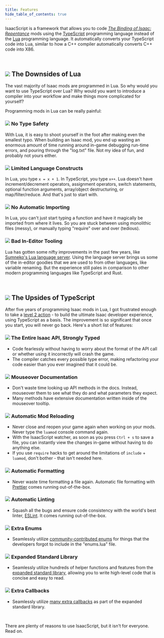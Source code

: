 ```yaml
---
title: Features
hide_table_of_contents: true
---
```


IsaacScript is a framework that allows you to code [_The Binding of Isaac: Repentance_](https://store.steampowered.com/app/1426300/The_Binding_of_Isaac_Repentance/) mods using the [TypeScript](https://www.typescriptlang.org/) programming language instead of the [Lua](https://www.lua.org/) programming language. It automatically converts your TypeScript code into Lua, similar to how a C++ compiler automatically converts C++ code into X86.

<br />

## <img src="/img/lua.png" className="features-language-icon" /> The Downsides of Lua

The vast majority of Isaac mods are programmed in Lua. So why would you want to use TypeScript over Lua? Why would you want to introduce a compiler into your workflow and make things more complicated for yourself?

Programming mods in Lua can be really painful:

### <img src="/img/items/error.png" className="features-icon" /> No Type Safety

With Lua, it is easy to shoot yourself in the foot after making even the smallest typo. When building an Isaac mod, you end up wasting an enormous amount of time running around in-game debugging run-time errors, and pouring through the "log.txt" file. Not my idea of fun, and probably not yours either.

### <img src="/img/items/sad-onion.png" className="features-icon" /> Limited Language Constructs

In Lua, you type `x = x + 1`. In TypeScript, you type `x++`. Lua doesn't have increment/decrement operators, assignment operators, switch statements, optional function arguments, array/object destructuring, or map/filter/reduce. And that's just to start with.

### <img src="/img/items/finger.png" className="features-icon" /> No Automatic Importing

In Lua, you can't just start typing a function and have it magically be imported from where it lives. So you are stuck between using monolithic files (messy), or manually typing "require" over and over (tedious).

### <img src="/img/items/wooden-spoon.png" className="features-icon" /> Bad In-Editor Tooling

Lua has gotten some nifty improvements in the past few years, like [Sumneko's Lua language server](https://github.com/sumneko/lua-language-server). Using the language server brings us some of the in-editor goodies that we are used to from other languages, like variable renaming. But the experience still pales in comparison to other modern programming languages like TypeScript and Rust.

<br />

## <img src="/img/typescript.png" className="features-language-icon" /> The Upsides of TypeScript

After five years of programming Isaac mods in Lua, I got frustrated enough to take a [level 2 action](https://www.lesswrong.com/posts/guDcrPqLsnhEjrPZj/levels-of-action) - to build the ultimate Isaac developer experience, using TypeScript as a basis. The improvement is so significant that once you start, you will never go back. Here's a short list of features:

### <img src="/img/items/magic-mushroom.png" className="features-icon" /> The Entire Isaac API, Strongly Typed

- Code fearlessly without having to worry about the format of the API call or whether using it incorrectly will crash the game.
- The compiler catches every possible type error, making refactoring your code easier than you ever imagined that it could be.

### <img src="/img/items/marked.png" className="features-icon" /> Mouseover Documentation

- Don't waste time looking up API methods in the docs. Instead, mouseover them to see what they do and what parameters they expect.
- Many methods have extensive documentation written inside of the mouseover tooltip.

### <img src="/img/items/clockwork-assembly.png" className="features-icon" /> Automatic Mod Reloading

- Never close and reopen your game again when working on your mods. Never type the `luamod` console command again.
- With the IsaacScript watcher, as soon as you press `Ctrl + s` to save a file, you can instantly view the changes in-game without having to do anything else.
- If you use `require` hacks to get around the limitations of `include` + `luamod`, don't bother - that isn't needed here.

### <img src="/img/items/pencil.png" className="features-icon" /> Automatic Formatting

- Never waste time formatting a file again. Automatic file formatting with [Prettier](https://prettier.io/) comes running out-of-the-box.

### <img src="/img/items/spider-mod.png" className="features-icon" /> Automatic Linting

- Squash all the bugs and ensure code consistency with the world's best linter, [ESLint](https://eslint.org/). It comes running out-of-the-box.

### <img src="/img/items/humbling-bundle.png" className="features-icon" /> Extra Enums

- Seamlessly utilize [community-contributed enums](/isaac-typescript-definitions) for things that the developers forgot to include in the "enums.lua" file.

### <img src="/img/items/book-of-virtues.png" className="features-icon" /> Expanded Standard Library

- Seamlessly utilize hundreds of helper functions and features from the [expanded standard library](/isaacscript-common), allowing you to write high-level code that is concise and easy to read.

### <img src="/img/items/poke-go.png" className="features-icon" /> Extra Callbacks

- Seamlessly utilize [many extra callbacks](/isaacscript-common/other/enums/ModCallbackCustom.md) as part of the expanded standard library.

<br />

There are plenty of reasons to use IsaacScript, but it isn't for everyone. Read on.
